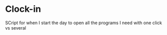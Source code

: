 # Clock-in
SCript for when I start the day to open all the programs I need with one click vs several
